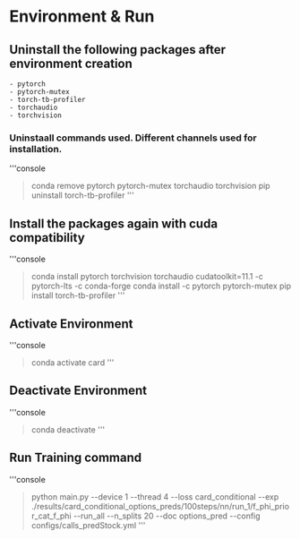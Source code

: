 # Environment & Run

## Uninstall the following packages after environment creation
	- pytorch
	- pytorch-mutex
	- torch-tb-profiler
	- torchaudio
	- torchvision

### Uninstaall commands used. Different channels used for installation.

'''console
> conda remove pytorch pytorch-mutex torchaudio torchvision
> pip uninstall torch-tb-profiler
'''

## Install the packages again with cuda compatibility

'''console
> conda install pytorch torchvision torchaudio cudatoolkit=11.1 -c pytorch-lts -c conda-forge 
> conda install -c pytorch pytorch-mutex 
> pip install torch-tb-profiler
'''


## Activate Environment

'''console
> conda activate card
'''

## Deactivate Environment

'''console
> conda deactivate
'''

## Run Training command

'''console
> python main.py --device 1 --thread 4 --loss card_conditional --exp ./results/card_conditional_options_preds/100steps/nn/run_1/f_phi_prior_cat_f_phi --run_all --n_splits 20 --doc options_pred --config configs/calls_predStock.yml
'''